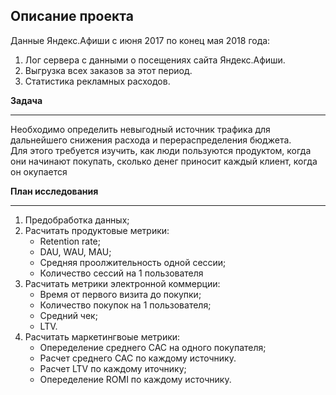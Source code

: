 ## Описание проекта

Данные Яндекс.Афиши с июня 2017 по конец мая 2018 года:
1. Лог сервера с данными о посещениях сайта Яндекс.Афиши.  
2. Выгрузка всех заказов за этот период.  
3. Cтатистика рекламных расходов. 

**Задача**
***
Необходимо определить невыгодный источник трафика для дальнейшего снижения расхода и перераспределения бюджета.  
Для этого требуется изучить, как люди пользуются продуктом, когда они начинают покупать, сколько денег приносит каждый клиент, когда он окупается

**План исследования**
***
1. Предобработка данных;
2. Расчитать продуктовые метрики:
	- Retention rate;
  	- DAU, WAU, MAU;
  	- Средняя проолжительность одной сессии;
  	- Количество сессий на 1 пользователя
3. Расчитать метрики электронной коммерции:
	- Время от первого визита до покупки;
	- Количество покупок на 1 пользователя;
	- Средний чек;
	- LTV.
5. Расчитать маркетингвоые метрики:
	- Опеределение среднего CAC на одного покупателя;
	- Расчет среднего CAC по каждому источнику.
	- Расчет LTV по каждому иточнику;
	- Опеределение ROMI по каждому источнику.
